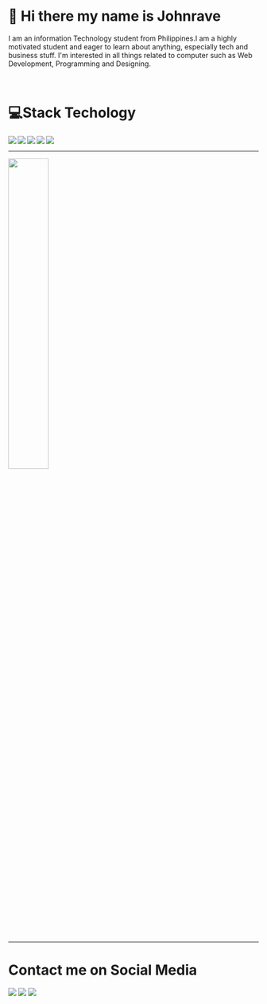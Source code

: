 
<h1>👋 Hi there my name is Johnrave</h1>
<p>I am an information Technology student from Philippines.I am a highly motivated student and eager to learn about anything, especially tech and business stuff. I'm interested in all things related to computer such as Web Development, Programming and Designing.</p>

<br/>
<!--- Languages --->
<h1>💻Stack Techology</h1>
<img  align ="left" src="https://img.shields.io/badge/HTML5-E34F26?style=for-the-badge&logo=html5&logoColor=white"/>
<img  align ="left" src="https://img.shields.io/badge/CSS3-1572B6?style=for-the-badge&logo=css3&logoColor=white"/>
<img  align ="left" src="https://img.shields.io/badge/JavaScript-323330?style=for-the-badge&logo=javascript&logoC"/>
<img align ="left"  src="https://img.shields.io/badge/Figma-F24E1E?style=for-the-badge&logo=figma&logoColor=white"/>
<img   src="https://img.shields.io/badge/Bootstrap-563D7C?style=for-the-badge&logo=bootstrap&logoColor=white"/>

<!--- Stats --->
<hr>

<img   width = "40%" src="https://github-readme-stats.vercel.app/api/top-langs/?username=Johnravee&layout=compact"/>

<hr>

<h1>Contact me on Social Media</h1>
<a align ="left" target="_blank" href ="[https://mail.google.com/mail/u/0/#compose](https://mail.google.com/mail/?view=cm&fs=1&to=johnravemimayn@gmail.com&su=SUBJECT&body=BODY&bcc=someone.else@example.com)"><img src="https://img.shields.io/badge/Gmail-D14836?style=for-the-badge&logo=gmail&logoColor=white"/></a>
<a align ="left" target="_blank" href ="https://www.facebook.com/profile.php?id=100086311660925"><img src="https://img.shields.io/badge/Facebook-%231877F2.svg?style=for-the-badge&logo=Facebook&logoColor=white"/></a>
<a target="_blank" href ="https://www.linkedin.com/in/johrave-mimay-740a06237/"><img src="https://img.shields.io/badge/linkedin-%230077B5.svg?style=for-the-badge&logo=linkedin&logoColor=white"/></a>








